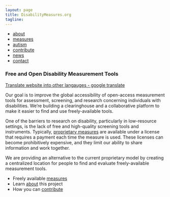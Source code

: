 ```yaml
---
layout: page
title: DisabilityMeasures.org
tagline: 
---
```


<div class="navbar">
  <div class="navbar-inner">
      <ul class="nav">
          <li><a href="http://disabilitymeasures.org/about">about</a></li>
          <li><a href="http://disabilitymeasures.org/measures">measures</a></li>
          <li><a href="http://disabilitymeasures.org/autismtools">autism</a></li>
          <li><a href="http://disabilitymeasures.org/contribute">contribute</a></li>
          <li><a href="http://disabilitymeasures.org/news">news</a></li>
          <li><a href="http://disabilitymeasures.org/contact">contact</a></li>
      </ul>
  </div>
</div>

### Free and Open Disability Measurement Tools

[Translate website into other langauges - google translate](https://translate.google.com/translate?sl=auto&tl=fr&js=y&prev=_t&hl=en&ie=UTF-8&u=http%3A%2F%2Fdisabilitymeasures.org&edit-text=&act=url)

Our goal is to improve the global accessibility of open-access measurement tools for assessment, screening, and research concerning individuals with disabilities. We’re building a clearinghouse and a collaborative platform to make it easier to find and use freely-available tools.

One of the barriers to research on disability, particularly in low-resource settings, is the lack of free and high-quality screening tools and instruments.  Typically, [proprietary measures](http://disabilitymeasures.org/pages/donotqualify.html) are available under a license that requires a payment each time the measure is used. These licenses can become prohibitively expensive, and they limit our ability to share information and work together.

We are providing an alternative to the current proprietary model by creating a centralized location for people to find and evaluate freely-available measurement tools.

*  Freely available [measures](http://disabilitymeasures.org/measures)
*  Learn [about](http://disabilitymeasures.org/about) this project
*  How you can [contribute](http://disabilitymeasures.org/contribute)


